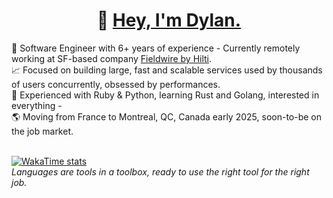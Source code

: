 <p align="center">
  <h1 align="center"> 💫 <a href="https://linkedin.com/in/dylancattelan">Hey, I'm Dylan.</a></h1>
</p>
🔭 Software Engineer with 6+ years of experience - Currently remotely working at SF-based company <a href="https://www.linkedin.com/company/fieldwirelabs/">Fieldwire by Hilti</a>.
<br>
📈 Focused on building large, fast and scalable services used by thousands of users concurrently, obsessed by performances.
<br>
🧠 Experienced with Ruby & Python, learning Rust and Golang, interested in everything - 
<br />
🌎 Moving from France to Montreal, QC, Canada early 2025, soon-to-be on the job market.
<br />
<br />

[![WakaTime stats](https://github-readme-stats.vercel.app/api/wakatime?username=DylanCa&range=all_time&layout=compact&display_format=percent&langs_count=6&hide=vue.js,other)](https://github.com/DylanCa)
<br />
_Languages are tools in a toolbox, ready to use the right tool for the right job._
